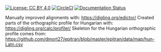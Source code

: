 [![License: CC BY 4.0](https://mirrors.creativecommons.org/presskit/buttons/88x31/svg/by.svg)](https://creativecommons.org/licenses/by/4.0/)
[![CircleCI](https://dl.circleci.com/status-badge/img/gh/LoanpyDataHub/ronataswestoldturkic/tree/main.svg?style=svg)](https://dl.circleci.com/status-badge/redirect/gh/LoanpyDataHub/ronataswestoldturkic/tree/main)
[![Documentation Status](https://readthedocs.org/projects/ronataswestoldturkic/badge/?version=latest)](https://ronataswestoldturkic.readthedocs.io/en/latest/?badge=latest)

Manually improved alignments with: https://digling.org/edictor/
Created parts of the orthographic profile for Hungarian with: https://digling.org/calc/profiler/
Skeleton for the Hungarian orthographic profile comes from: https://github.com/dmort27/epitran/blob/master/epitran/data/map/hun-Latn.csv


